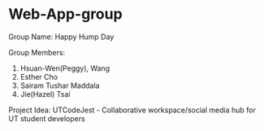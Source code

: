 # Web-App-group

Group Name: Happy Hump Day

Group Members:

1. Hsuan-Wen(Peggy), Wang
2. Esther Cho
3. Sairam Tushar Maddala
4. Jie(Hazel) Tsai

Project Idea: UTCodeJest - Collaborative workspace/social media hub for UT student developers 
